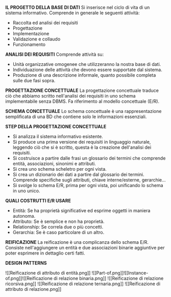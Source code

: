 **IL PROGETTO DELLA BASE DI DATI**
Si inserisce nel ciclo di vita di un sistema informativo. Comprende in generale le seguenti attività:
- Raccolta ed analisi dei requisiti
- Progettazione
- Implementazione
- Validazione e collaudo
- Funzionamento

**ANALISI DEI REQUISITI**
Comprende attività su:
- Unità organizzative omogenee che utilizzeranno la nostra base di dati.
- Individuazione delle attività che devono essere supportate dal sistema.
- Produzione di una descrizione informale, quanto possibile completa sulle due fasi sopra.

**PROGETTAZIONE CONCETTUALE**
La progettazione concettuale traduce ciò che abbiamo scritto nell'analisi dei requisiti in uno schema implementabile senza DBMS. Fa riferimento al modello concettuale (E/R). 

**SCHEMA CONCETTUALE**
Lo schema concettuale è una rappresentazione semplificata di una BD che contiene solo le informazioni essenziali.

**STEP DELLA PROGETTAZIONE CONCETTUALE**
- Si analizza il sistema informativo esistente.
- Si produce una prima versione dei requisiti in linguaggio naturale, leggendo ciò che si è scritto, questa è la creazione dell'analisi dei requisiti.
- Si costruisce a partire dalle frasi un glossario dei termini che comprende entità, associazioni, sinonimi e attributi. 
- Si crea uno schema scheletro per ogni vista.
- Si crea un dizionario dei dati a partire dal glossario dei termini. Comprende specifiche sugli attributi, chiave interne/esterne, gerarchie...
- Si svolge lo schema E/R, prima per ogni vista, poi unificando lo schema in uno unico.

**QUALI COSTRUTTI E/R USARE**
- Entità: Se ha proprietà significative ed esprime oggetti in maniera autonoma.
- Attributo: Se è semplice e non ha proprietà.
- Relationship: Se correla due o più concetti.
- Gerarchia: Se è caso particolare di un altro.

**REIFICAZIONE**
La reificazione è una complicanza dello schema E/R. Consiste nell'aggiungere un entità e due associazioni binarie aggiuntive per poter esprimere in dettaglio certi fatti.

**DESIGN PATTERNS**

![[Reificazione di attributo di entità.png]]
![[Part-of.png]]![[Instance-of.png]]![[Reificazione di relazione binaria.png]]
![[Reificazione di relazione ricorsiva.png]]
![[Reificazione di relazione ternaria.png]]
![[Reificazione di attributo di relazione.png]]